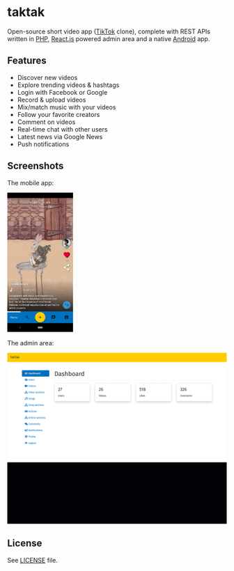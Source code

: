 # taktak

Open-source short video app ([TikTok](https://www.tiktok.com/) clone), complete with REST APIs written in
[PHP](https://www.php.net/), [React.js](https://reactjs.org/) powered admin area and a native
[Android](https://www.android.com/) app.

## Features

- Discover new videos
- Explore trending videos & hashtags
- Login with Facebook or Google
- Record & upload videos
- Mix/match music with your videos
- Follow your favorite creators
- Comment on videos
- Real-time chat with other users
- Latest news via Google News
- Push notifications

## Screenshots

The mobile app:

<a href="https://github.com/syncloudsoftech/taktak/blob/main/.github/screen-anim-app.gif">
    <img alt="Screenshot #1" src="https://raw.githubusercontent.com/syncloudsoftech/taktak/main/.github/screen-anim-app.gif" height="320" style="width: auto">
</a>

The admin area:

[![Screenshot #2](https://raw.githubusercontent.com/syncloudsoftech/taktak/main/.github/screen-anim-admin.gif)](.github/screen-anim-admin.gif)

## License

See [LICENSE](LICENSE) file.

